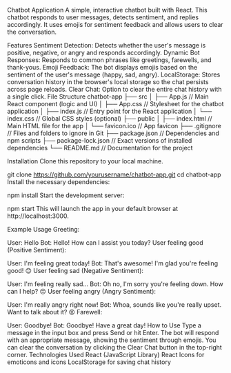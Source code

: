Chatbot Application
A simple, interactive chatbot built with React. This chatbot responds to user messages, detects sentiment, and replies accordingly. It uses emojis for sentiment feedback and allows users to clear the conversation.

Features
Sentiment Detection: Detects whether the user's message is positive, negative, or angry and responds accordingly.
Dynamic Bot Responses: Responds to common phrases like greetings, farewells, and thank-yous.
Emoji Feedback: The bot displays emojis based on the sentiment of the user's message (happy, sad, angry).
LocalStorage: Stores conversation history in the browser's local storage so the chat persists across page reloads.
Clear Chat: Option to clear the entire chat history with a single click.
File Structure
chatbot-app ├── src │ ├── App.js // Main React component (logic and UI) │ ├── App.css // Stylesheet for the chatbot application │ ├── index.js // Entry point for the React application │ └── index.css // Global CSS styles (optional) ├── public │ ├── index.html // Main HTML file for the app │ └── favicon.ico // App favicon ├── .gitignore // Files and folders to ignore in Git ├── package.json // Dependencies and npm scripts ├── package-lock.json // Exact versions of installed dependencies └── README.md // Documentation for the project

Installation
Clone this repository to your local machine.

git clone https://github.com/yourusername/chatbot-app.git
cd chatbot-app
Install the necessary dependencies:

npm install
Start the development server:

npm start
This will launch the app in your default browser at http://localhost:3000.

Example Usage
Greeting:

User: Hello
Bot: Hello! How can I assist you today?
User feeling good (Positive Sentiment):

User: I'm feeling great today!
Bot: That's awesome! I'm glad you're feeling good! 😊
User feeling sad (Negative Sentiment):

User: I'm feeling really sad...
Bot: Oh no, I'm sorry you're feeling down. How can I help? 😔
User feeling angry (Angry Sentiment):

User: I'm really angry right now!
Bot: Whoa, sounds like you're really upset. Want to talk about it? 😡
Farewell:

User: Goodbye!
Bot: Goodbye! Have a great day!
How to Use
Type a message in the input box and press Send or hit Enter.
The bot will respond with an appropriate message, showing the sentiment through emojis.
You can clear the conversation by clicking the Clear Chat button in the top-right corner.
Technologies Used
React (JavaScript Library)
React Icons for emoticons and icons
LocalStorage for saving chat history
